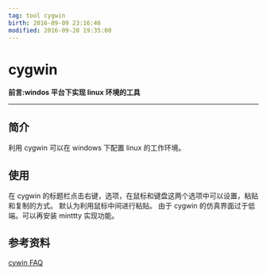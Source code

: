 ```yaml
---
tag: tool cygwin   
birth: 2016-09-09 23:16:46   
modified: 2016-09-28 19:35:00   
---
```


# cygwin


**前言:windos 平台下实现 linux 环境的工具**

---

## 简介
利用 cygwin 可以在 windows 下配置 linux 的工作环境。

## 使用
在 cygwin 的标题栏点击右键，选项，在鼠标和键盘这两个选项中可以设置，粘贴和复制的方式。
默认为利用鼠标中间进行粘贴。
由于 cygwin 的仿真界面过于低端。可以再安装 minttty 实现功能。


## 参考资料
[cywin FAQ](https://cygwin.com/faq/faq.html#faq.using.copy-and-paste)
